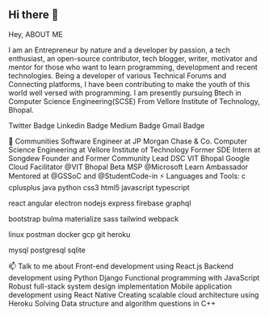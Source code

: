 ## Hi there 👋

Hey,
ABOUT ME

I am an Entrepreneur by nature and a developer by passion, a tech enthusiast, an open-source contributor, tech blogger, writer, motivator and mentor for those who want to learn programming, development and recent technologies. Being a developer of various Technical Forums and Connecting platforms, I have been contributing to make the youth of this world well versed with programming. I am presently pursuing Btech in Computer Science Engineering(SCSE) From Vellore Institute of Technology, Bhopal.

Twitter Badge Linkedin Badge Medium Badge
Gmail Badge

👯 Communities
Software Engineer at JP Morgan Chase & Co.
Computer Science Engineering at Vellore Institute of Technology
Former SDE Intern at Songdew
Founder and Former Community Lead DSC VIT Bhopal
Google Cloud Facilitator @VIT Bhopal
Beta MSP @Microsoft Learn Ambassador
Mentored at @GSSoC and @StudentCode-in
⚡ Languages and Tools:
c cplusplus java python css3 html5 javascript typescript

react angular electron nodejs express firebase graphql

bootstrap bulma materialize sass tailwind webpack

linux postman docker gcp git heroku

mysql postgresql sqlite

📫 Talk to me about
Front-end development using React.js
Backend development using Python Django
Functional programming with JavaScript
Robust full-stack system design implementation
Mobile application development using React Native
Creating scalable cloud architecture using Heroku
Solving Data structure and algorithm questions in C++
